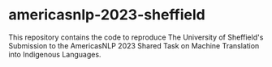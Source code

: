 # americasnlp-2023-sheffield
This repository contains the code to reproduce The University of Sheffield's Submission to the AmericasNLP 2023 Shared Task on Machine Translation into Indigenous Languages.
